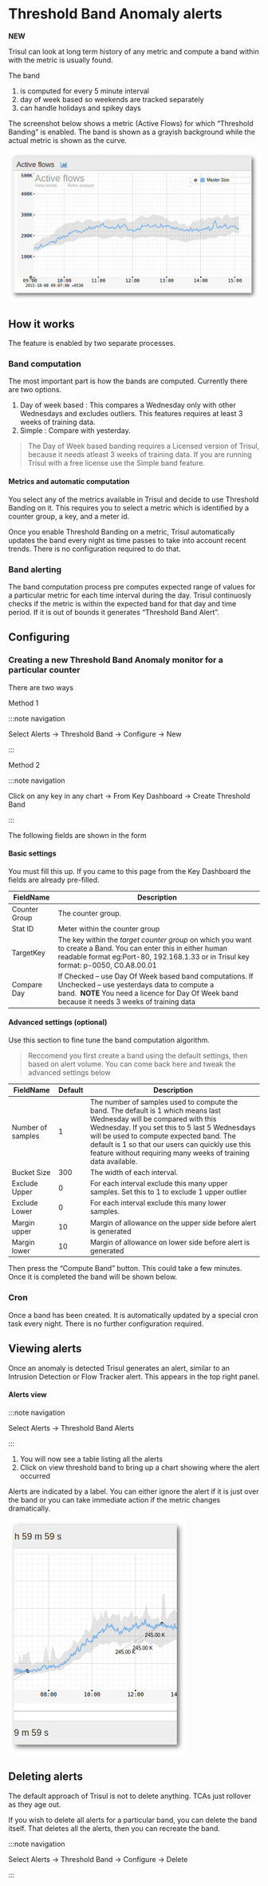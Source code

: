 # Threshold Band Anomaly alerts

**NEW**

Trisul can look at long term history of any metric and compute a band within with the metric is usually found.

The band

1. is computed for every 5 minute interval
2. day of week based so weekends are tracked separately
3. can handle holidays and spikey days

The screenshot below shows a metric (Active Flows) for which 
“Threshold Banding” is enabled. The band is shown as a grayish 
background while the actual metric is shown as the curve.

![](image/tband1.png)

## How it works

The feature is enabled by two separate processes.

### Band computation

The most important part is how the bands are computed. Currently there are two options.

1. Day of week based : This compares a Wednesday only with other 
   Wednesdays and excludes outliers. This features requires at least 3 
   weeks of training data.
2. Simple : Compare with yesterday.

> The Day of Week based banding requires a Licensed version of Trisul, because it needs atleast 3 weeks of training data. If you are running Trisul with a free license use the Simple band feature.

#### Metrics and automatic computation

You select any of the metrics available in Trisul and decide to use 
Threshold Banding on it. This requires you to select a metric which is 
identified by a counter group, a key, and a meter id.

Once you enable Threshold Banding on a metric, Trisul automatically 
updates the band every night as time passes to take into account recent 
trends. There is no configuration required to do that.

### Band alerting

The band computation process pre computes expected range of values 
for a particular metric for each time interval during the day. Trisul 
continuosly checks if the metric is within the expected band for that 
day and time period. If it is out of bounds it generates “Threshold Band
 Alert”.

## Configuring

### Creating a new Threshold Band Anomaly monitor for a particular counter

There are two ways

Method 1

:::note navigation

Select Alerts → Threshold Band → Configure → New

:::

Method 2

:::note navigation

Click on any key in any chart → From Key Dashboard → Create Threshold Band

:::

The following fields are shown in the form

#### Basic settings

You must fill this up. If you came to this page from the Key Dashboard the fields are already pre-filled.

| FieldName     | Description                                                                                                                                                                                             |
| ------------- | ------------------------------------------------------------------------------------------------------------------------------------------------------------------------------------------------------- |
| Counter Group | The counter group.                                                                                                                                                                                      |
| Stat ID       | Meter within the counter group                                                                                                                                                                          |
| TargetKey     | The key within the *target counter group* on which you want to create a Band. You can enter this in either human readable format eg:Port-80, 192.168.1.33 or in Trisul key format: p-0050, C0.A8.00.01  |
| Compare Day   | If Checked – use Day Of Week based band computations. If Unchecked – use yesterdays data to compute a band.  **NOTE** You need a licence for Day Of Week band because it needs 3 weeks of training data |

#### Advanced settings (optional)

Use this section to fine tune the band computation algorithm.

> Reccomend you first create a band using the default settings, then based on alert volume. You can come back here and tweak the advanced settings below

| FieldName         | Default | Description                                                                                                                                                                                                                                                                                                                              |
| ----------------- | ------- | ---------------------------------------------------------------------------------------------------------------------------------------------------------------------------------------------------------------------------------------------------------------------------------------------------------------------------------------- |
| Number of samples | 1       | The number of samples used to compute the band. The default is 1 which means last Wednesday will be compared with this Wednesday. If you set this to 5 last 5 Wednesdays will be used to compute expected band. The default is 1 so that our users can quickly use this feature without requiring many weeks of training data available. |
| Bucket Size       | 300     | The width of each interval.                                                                                                                                                                                                                                                                                                              |
| Exclude Upper     | 0       | For each interval exclude this many upper samples. Set this to 1 to exclude 1 upper outlier                                                                                                                                                                                                                                              |
| Exclude Lower     | 0       | For each interval exclude this many lower samples.                                                                                                                                                                                                                                                                                       |
| Margin upper      | 10      | Margin of allowance on the upper side before alert is generated                                                                                                                                                                                                                                                                          |
| Margin lower      | 10      | Margin of allowance on lower side before alert is generated                                                                                                                                                                                                                                                                              |

Then press the “Compute Band” button. This could take a few minutes. Once it is completed the band will be shown below.

### Cron

Once a band has been created. It is automatically updated by a 
special cron task every night. There is no further configuration 
required.

## Viewing alerts

Once an anomaly is detected Trisul generates an alert, similar to an 
Intrusion Detection or Flow Tracker alert. This appears in the top right
 panel.

#### Alerts view

:::note navigation

Select Alerts → Threshold Band Alerts

:::

1. You will now see a table listing all the alerts
2. Click on view threshold band to bring up a chart showing where the alert occurred

Alerts are indicated by a label. You can either ignore the alert if 
it is just over the band or you can take immediate action if the metric 
changes dramatically.

![](image/tband3.png)

## Deleting alerts

The default approach of Trisul is not to delete anything. TCAs just rollover as they age out.

If you wish to delete all alerts for a particular band, you can 
delete the band itself. That deletes all the alerts, then you can 
recreate the band.

:::note navigation

Select Alerts → Threshold Band → Configure → Delete

:::
